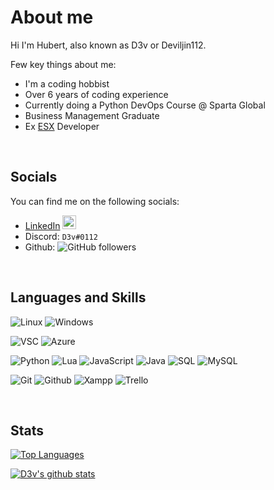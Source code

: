# About me

Hi I'm Hubert, also known as D3v or Deviljin112.
<br />

Few key things about me:

- I'm a coding hobbist
- Over 6 years of coding experience
- Currently doing a Python DevOps Course @ Sparta Global
- Business Management Graduate
- Ex [ESX](https://github.com/esx-framework) Developer

<br />

## Socials

You can find me on the following socials:

- [LinkedIn](https://www.linkedin.com/in/hubert-swic/) <img alt="HubertSwic | LinkedIn" width="22px" src="https://cdn.jsdelivr.net/npm/simple-icons@v3/icons/linkedin.svg" />
- Discord: `D3v#0112`
- Github: ![GitHub followers](https://img.shields.io/github/followers/deviljin112?label=Followers&style=flat-square)

<br />

## Languages and Skills

![Linux](https://img.shields.io/badge/OS-Ubuntu-yellow?style=flat-square&logo=ubuntu) ![Windows](https://img.shields.io/badge/OS-Win10-yellow?style=flat-square&logo=windows)

![VSC](https://img.shields.io/badge/Editor-VSC-yellow?style=flat-square&logo=visual-studio-code) ![Azure](https://img.shields.io/badge/Editor-Azure-yellow?style=flat-square&logo=microsoft-azure)

![Python](https://img.shields.io/badge/Code-Python-yellow?style=flat-square&logo=python) ![Lua](https://img.shields.io/badge/Code-Lua-yellow?style=flat-square&logo=lua) ![JavaScript](https://img.shields.io/badge/Code-JavaScript-yellow?style=flat-square&logo=javascript) ![Java](https://img.shields.io/badge/Code-Java-yellow?style=flat-square&logo=java) ![SQL](https://img.shields.io/badge/Code-MSSQL-yellow?style=flat-square&logo=Microsoft-SQL-Server) ![MySQL](https://img.shields.io/badge/Code-MySQL-yellow?style=flat-square&logo=MySQL)

![Git](https://img.shields.io/badge/Tools-Git-yellow?style=flat-square&logo=git) ![Github](https://img.shields.io/badge/Tools-Github-yellow?style=flat-square&logo=github) ![Xampp](https://img.shields.io/badge/Tools-XAMPP-yellow?style=flat-square&logo=xampp) ![Trello](https://img.shields.io/badge/Tools-trello-yellow?style=flat-square&logo=trello)

<br />

## Stats

[![Top Languages](https://github-readme-stats.vercel.app/api/top-langs/?username=deviljin112&theme=tokyonight&layout=compact)](https://github.com/anuraghazra/github-readme-stats)

[![D3v's github stats](https://github-readme-stats.vercel.app/api?username=deviljin112&theme=tokyonight)](https://github.com/anuraghazra/github-readme-stats)
